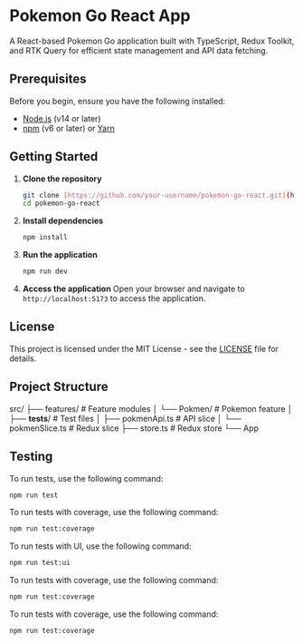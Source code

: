 # Pokemon Go React App

A React-based Pokemon Go application built with TypeScript, Redux Toolkit, and RTK Query for efficient state management and API data fetching.

## Prerequisites

Before you begin, ensure you have the following installed:

- [Node.js](https://nodejs.org/) (v14 or later)
- [npm](https://www.npmjs.com/) (v6 or later) or [Yarn](https://yarnpkg.com/)

## Getting Started

1. **Clone the repository**
   ```bash
   git clone [https://github.com/your-username/pokemon-go-react.git](https://github.com/your-username/pokemon-go-react.git)
   cd pokemon-go-react 
   ```

2. **Install dependencies**
   ```bash
   npm install
   ```

3. **Run the application**
   ```bash
   npm run dev
   ```

4. **Access the application**
   Open your browser and navigate to `http://localhost:5173` to access the application.

## License

This project is licensed under the MIT License - see the [LICENSE](LICENSE) file for details.

## Project Structure

src/
  ├── features/            # Feature modules
  │   └── Pokmen/          # Pokemon feature
  │       ├── __tests__/   # Test files
  │       ├── pokmenApi.ts # API slice
  │       └── pokmenSlice.ts # Redux slice
  ├── store.ts             # Redux store
  └── App

## Testing

To run tests, use the following command:
```bash
npm run test
```

To run tests with coverage, use the following command:
```bash
npm run test:coverage
```

To run tests with UI, use the following command:
```bash
npm run test:ui
```

To run tests with coverage, use the following command:
```bash
npm run test:coverage
```

To run tests with coverage, use the following command:
```bash
npm run test:coverage
```

    